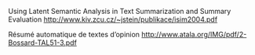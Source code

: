 Using Latent Semantic Analysis in Text Summarization  and Summary Evaluation 
http://www.kiv.zcu.cz/~jstein/publikace/isim2004.pdf

Résumé automatique de textes d’opinion
http://www.atala.org/IMG/pdf/2-Bossard-TAL51-3.pdf